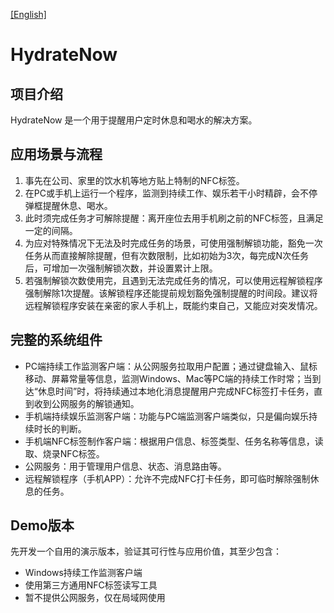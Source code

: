 [[English]](README.md)

# HydrateNow

## 项目介绍

HydrateNow 是一个用于提醒用户定时休息和喝水的解决方案。

## 应用场景与流程

1. 事先在公司、家里的饮水机等地方贴上特制的NFC标签。
2. 在PC或手机上运行一个程序，监测到持续工作、娱乐若干小时精辟，会不停弹框提醒休息、喝水。
3. 此时须完成任务才可解除提醒：离开座位去用手机刷之前的NFC标签，且满足一定的间隔。
4. 为应对特殊情况下无法及时完成任务的场景，可使用强制解锁功能，豁免一次任务从而直接解除提醒，但有次数限制，比如初始为3次，每完成N次任务后，可增加一次强制解锁次数，并设置累计上限。
5. 若强制解锁次数使用完，且遇到无法完成任务的情况，可以使用远程解锁程序强制解除1次提醒。该解锁程序还能提前规划豁免强制提醒的时间段。建议将远程解锁程序安装在亲密的家人手机上，既能约束自己，又能应对突发情况。

## 完整的系统组件
* PC端持续工作监测客户端：从公网服务拉取用户配置；通过键盘输入、鼠标移动、屏幕常量等信息，监测Windows、Mac等PC端的持续工作时常；当到达“休息时间”时，将持续通过本地化消息提醒用户完成NFC标签打卡任务，直到收到公网服务的解锁通知。
* 手机端持续娱乐监测客户端：功能与PC端监测客户端类似，只是偏向娱乐持续时长的判断。
* 手机端NFC标签制作客户端：根据用户信息、标签类型、任务名称等信息，读取、烧录NFC标签。
* 公网服务：用于管理用户信息、状态、消息路由等。
* 远程解锁程序（手机APP）：允许不完成NFC打卡任务，即可临时解除强制休息的任务。

## Demo版本

先开发一个自用的演示版本，验证其可行性与应用价值，其至少包含：

* Windows持续工作监测客户端
* 使用第三方通用NFC标签读写工具
* 暂不提供公网服务，仅在局域网使用